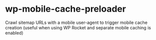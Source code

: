 # wp-mobile-cache-preloader
Crawl sitemap URLs with a mobile user-agent to trigger mobile cache creation (useful when using WP Rocket and separate mobile caching is enabled)
